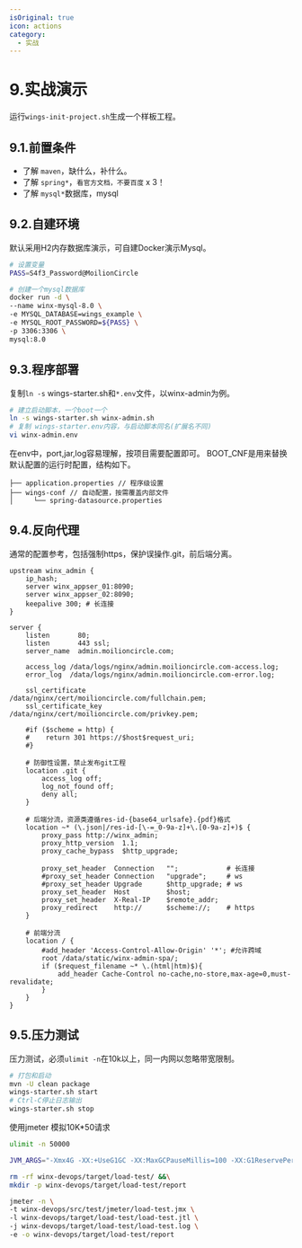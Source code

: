 ```yaml
---
isOriginal: true
icon: actions
category:
  - 实战
---
```


# 9.实战演示

运行`wings-init-project.sh`生成一个样板工程。

## 9.1.前置条件

* 了解 `maven`，缺什么，补什么。
* 了解 `spring*`，`看官方文档，不要百度` x 3！
* 了解 `mysql*`数据库，mysql

## 9.2.自建环境

默认采用H2内存数据库演示，可自建Docker演示Mysql。

```bash
# 设置变量
PASS=S4f3_Password@MoilionCircle

# 创建一个mysql数据库
docker run -d \
--name winx-mysql-8.0 \
-e MYSQL_DATABASE=wings_example \
-e MYSQL_ROOT_PASSWORD=${PASS} \
-p 3306:3306 \
mysql:8.0
```

## 9.3.程序部署

复制`ln -s` wings-starter.sh和`*.env`文件，以winx-admin为例。

```bash
# 建立启动脚本，一个boot一个
ln -s wings-starter.sh winx-admin.sh
# 复制 wings-starter.env内容，与启动脚本同名(扩展名不同)
vi winx-admin.env
```

在env中，port,jar,log容易理解，按项目需要配置即可。
BOOT_CNF是用来替换默认配置的运行时配置，结构如下。

```text
├── application.properties // 程序级设置
├── wings-conf // 自动配置，按需覆盖内部文件
│     └── spring-datasource.properties
```

## 9.4.反向代理

通常的配置参考，包括强制https，保护误操作.git，前后端分离。

```nginx
upstream winx_admin {
    ip_hash;
    server winx_appser_01:8090;
    server winx_appser_02:8090;
    keepalive 300; # 长连接
}

server {
    listen       80;
    listen       443 ssl;
    server_name  admin.moilioncircle.com;

    access_log /data/logs/nginx/admin.moilioncircle.com-access.log;
    error_log  /data/logs/nginx/admin.moilioncircle.com-error.log;

    ssl_certificate     /data/nginx/cert/moilioncircle.com/fullchain.pem;
    ssl_certificate_key /data/nginx/cert/moilioncircle.com/privkey.pem;

    #if ($scheme = http) {
    #    return 301 https://$host$request_uri;
    #}
    
    # 防御性设置，禁止发布git工程
    location .git {
        access_log off;
        log_not_found off;
        deny all;
    }

    # 后端分流，资源类遵循res-id-{base64_urlsafe}.{pdf}格式
    location ~* (\.json|/res-id-[\-=_0-9a-z]+\.[0-9a-z]+)$ {
        proxy_pass http://winx_admin;
        proxy_http_version  1.1;
        proxy_cache_bypass  $http_upgrade;
    
        proxy_set_header  Connection   "";            # 长连接
        #proxy_set_header Connection   "upgrade";     # ws
        #proxy_set_header Upgrade      $http_upgrade; # ws
        proxy_set_header  Host         $host;
        proxy_set_header  X-Real-IP    $remote_addr;
        proxy_redirect    http://      $scheme://;    # https
    }

    # 前端分流
    location / {
        #add_header 'Access-Control-Allow-Origin' '*'; #允许跨域
        root /data/static/winx-admin-spa/;
        if ($request_filename ~* \.(html|htm)$){
            add_header Cache-Control no-cache,no-store,max-age=0,must-revalidate;
        }
    }
}
```

## 9.5.压力测试

压力测试，必须`ulimit -n`在10k以上，同一内网以忽略带宽限制。

```bash
# 打包和启动
mvn -U clean package
wings-starter.sh start
# Ctrl-C停止日志输出
wings-starter.sh stop
```

使用jmeter 模拟10K*50请求

```bash
ulimit -n 50000

JVM_ARGS="-Xmx4G -XX:+UseG1GC -XX:MaxGCPauseMillis=100 -XX:G1ReservePercent=20"

rm -rf winx-devops/target/load-test/ &&\
mkdir -p winx-devops/target/load-test/report

jmeter -n \
-t winx-devops/src/test/jmeter/load-test.jmx \
-l winx-devops/target/load-test/load-test.jtl \
-j winx-devops/target/load-test/load-test.log \
-e -o winx-devops/target/load-test/report
```
